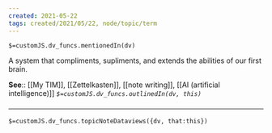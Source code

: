```yaml
---
created: 2021-05-22
tags: created/2021/05/22, node/topic/term
---
```

`$=customJS.dv_funcs.mentionedIn(dv)`

A system that compliments, supliments, and extends the abilities of our first brain.

**See**:: [[My TIM]], [[Zettelkasten]], [[note writing]], [[AI (artificial intelligence)]]
*`$=customJS.dv_funcs.outlinedIn(dv, this)`*


### <hr class="dataviews"/>
`$=customJS.dv_funcs.topicNoteDataviews({dv, that:this})`